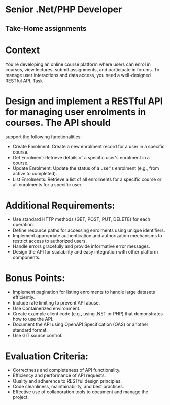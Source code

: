 
# Senior .Net/PHP Developer
## Take-Home assignments

# Context
You're developing an online course platform where users can enrol in courses, view lectures, submit
assignments, and participate in forums. To manage user interactions and data access, you need a
well-designed RESTful API.
Task

# Design and implement a RESTful API for managing user enrolments in courses. The API should
support the following functionalities:
- Create Enrolment: Create a new enrolment record for a user in a specific course.
- Get Enrolment: Retrieve details of a specific user's enrolment in a course.
- Update Enrolment: Update the status of a user's enrolment (e.g., from active to completed).
- List Enrolments: Retrieve a list of all enrolments for a specific course or all enrolments for a
specific user.

# Additional Requirements:
- Use standard HTTP methods (GET, POST, PUT, DELETE) for each operation.
- Define resource paths for accessing enrolments using unique identifiers.
- Implement appropriate authentication and authorization mechanisms to restrict access to
authorized users.
- Handle errors gracefully and provide informative error messages.
- Design the API for scalability and easy integration with other platform components.
# Bonus Points:
- Implement pagination for listing enrolments to handle large datasets efficiently.
- Include rate limiting to prevent API abuse.
- Use Containerized environment.
- Create example client code (e.g., using .NET or PHP) that demonstrates how to use the API.
- Document the API using OpenAPI Specification (OAS) or another standard format.
- Use GIT source control.

# Evaluation Criteria:
- Correctness and completeness of API functionality.
- Efficiency and performance of API requests.
- Quality and adherence to RESTful design principles.
- Code cleanliness, maintainability, and best practices.
- Effective use of collaboration tools to document and manage the project.
